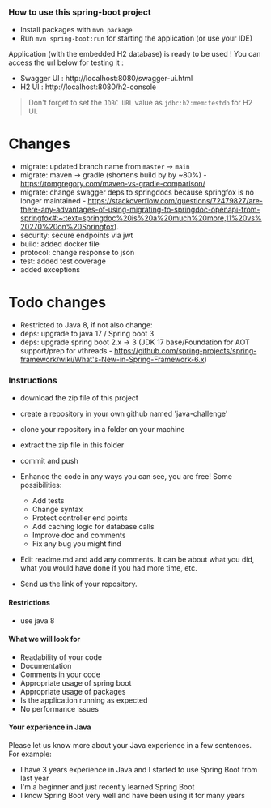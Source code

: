 ### How to use this spring-boot project

- Install packages with `mvn package`
- Run `mvn spring-boot:run` for starting the application (or use your IDE)

Application (with the embedded H2 database) is ready to be used ! You can access the url below for testing it :

- Swagger UI : http://localhost:8080/swagger-ui.html
- H2 UI : http://localhost:8080/h2-console

> Don't forget to set the `JDBC URL` value as `jdbc:h2:mem:testdb` for H2 UI.

# Changes
- migrate: updated branch name from `master` -> `main`
- migrate: maven -> gradle  (shortens build by by ~80%) - https://tomgregory.com/maven-vs-gradle-comparison/
- migrate: change swagger deps to springdocs because springfox is no longer maintained - https://stackoverflow.com/questions/72479827/are-there-any-advantages-of-using-migrating-to-springdoc-openapi-from-springfox#:~:text=springdoc%20is%20a%20much%20more,11%20vs%20270%20on%20Springfox).
- security: secure endpoints via jwt
- build: added docker file
- protocol: change response to json
- test: added test coverage
- added exceptions

# Todo changes
- Restricted to Java 8, if not also change:
- deps: upgrade to java 17 / Spring boot 3
- deps: upgrade spring boot 2.x -> 3 (JDK 17 base/Foundation for AOT support/prep for vthreads - https://github.com/spring-projects/spring-framework/wiki/What's-New-in-Spring-Framework-6.x)
  

### Instructions

- download the zip file of this project
- create a repository in your own github named 'java-challenge'
- clone your repository in a folder on your machine
- extract the zip file in this folder
- commit and push

- Enhance the code in any ways you can see, you are free! Some possibilities:
  - Add tests
  - Change syntax
  - Protect controller end points
  - Add caching logic for database calls
  - Improve doc and comments
  - Fix any bug you might find
- Edit readme.md and add any comments. It can be about what you did, what you would have done if you had more time, etc.
- Send us the link of your repository.

#### Restrictions
- use java 8


#### What we will look for
- Readability of your code
- Documentation
- Comments in your code 
- Appropriate usage of spring boot
- Appropriate usage of packages
- Is the application running as expected
- No performance issues

#### Your experience in Java

Please let us know more about your Java experience in a few sentences. For example:

- I have 3 years experience in Java and I started to use Spring Boot from last year
- I'm a beginner and just recently learned Spring Boot
- I know Spring Boot very well and have been using it for many years

